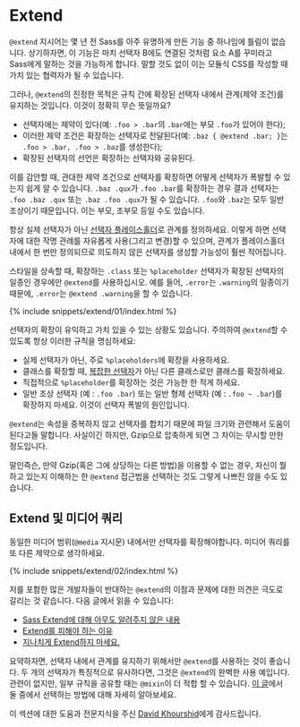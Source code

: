 
# Extend

`@extend` 지시어는 몇 년 전 Sass를 아주 유명하게 만든 기능 중 하나임에 틀림이 없습니다. 상기하자면, 이 기능은 마치 선택자 B에도 연결된 것처럼 요소 A를 꾸미라고 Sass에게 말하는 것을 가능하게 합니다. 말할 것도 없이 이는 모듈식 CSS를 작성할 때 가치 있는 협력자가 될 수 있습니다.

그러나, `@extend`의 진정한 목적은 규칙 간에 확장된 선택자 내에서 관계(제약 조건)를 유지하는 것입니다. 이것이 정확히 무슨 뜻일까요?

- 선택자에는 제약이 있다(예: `.foo > .bar`의 `.bar`에는 부모 `.foo`가 있어야 한다);
- 이러한 제약 조건은 확장하는 선택자로 전달된다(예: `.baz { @extend .bar; }`는 `.foo > .bar, .foo > .baz`를 생성한다);
- 확장된 선택자의 선언은 확장하는 선택자와 공유된다.

이를 감안할 때, 관대한 제약 조건으로 선택자를 확장하면 어떻게 선택자가 폭발할 수 있는지 쉽게 알 수 있습니다. `.baz .qux`가 `.foo .bar`를 확장하는 경우 결과 선택자는 `.foo .baz .qux` 또는 `.baz .foo .qux`가 될 수 있습니다. `.foo`와 `.baz`는 모두 일반 조상이기 때문입니다. 이는 부모, 조부모 등일 수도 있습니다.

항상 실제 선택자가 아닌 [선택자 플레이스홀더](https://www.sitepoint.com/sass-reference/placeholders/)로 관계를 정의하세요. 이렇게 하면 선택자에 대한 작명 관례를 자유롭게 사용(그리고 변경)할 수 있으며, 관계가 플레이스홀더 내에서 한 번만 정의되므로 의도하지 않은 선택자를 생성할 가능성이 훨씬 적어집니다.

스타일을 상속할 때, 확장하는 `.class` 또는 `%placeholder` 선택자가 확장된 선택자의 일종인 경우에만 `@extend`를 사용하십시오. 예를 들어, `.error`는 `.warning`의 일종이기 때문에, `.error`는 `@extend .warning`을 할 수 있습니다.

{% include snippets/extend/01/index.html %}

선택자의 확장이 유익하고 가치 있을 수 있는 상황도 있습니다. 주의하여 `@extend`할 수 있도록 항상 이러한 규칙을 명심하세요:

- 실제 선택자가 아닌, 주로 `%placeholders`에 확장을 사용하세요.
- 클래스를 확장할 때, [복잡한 선택자](https://www.w3.org/TR/selectors-4/#syntax)가 아닌 다른 클래스로만 클래스를 확장하세요.
- 직접적으로 `%placeholder`를 확장하는 것은 가능한 한 적게 하세요.
- 일반 조상 선택자 (예 : `.foo .bar`) 또는 일반 형제 선택자 (예 : `.foo ~ .bar`)를 확장하지 마세요. 이것이 선택자 폭발의 원인입니다.

<div class="note">
<p><code>@extend</code>는 속성을 중복하지 않고 선택자를 합치기 때문에 파일 크기와 관련해서 도움이 된다고들 말합니다. 사실이긴 하지만, <a ="https://en.wikipedia.org/wiki/Gzip">Gzip</a>으로 압축하게 되면 그 차이는 무시할 만한 정도입니다.</p>
<p>말인즉슨, 만약 Gzip(혹은 그에 상당하는 다른 방법)을 이용할 수 없는 경우, 자신이 뭘 하고 있는지 이해하는 한 <code>@extend</code> 접근법을 선택하는 것도 그렇게 나쁘진 않을 수도 있습니다.</p>
</div>

## Extend 및 미디어 쿼리

동일한 미디어 범위(`@media` 지시문) 내에서만 선택자를 확장해야합니다. 미디어 쿼리를 또 다른 제약으로 생각하세요.

{% include snippets/extend/02/index.html %}

저를 포함한 많은 개발자들이 반대하는 `@extend`의 이점과 문제에 대한 의견은 극도로 갈리는 것 같습니다. 다음 글에서 읽을 수 있습니다:

- [Sass Extend에 대해 아무도 알려주지 않은 내용](https://www.sitepoint.com/sass-extend-nobody-told-you/)
- [Extend를 피해야 하는 이유](https://www.sitepoint.com/avoid-sass-extend/)
- [지나치게 Extend하지 마세요.](https://pressupinc.com/blog/2014/11/dont-overextend-yourself-in-sass/)

요약하자면, 선택자 내에서 관계를 유지하기 위해서만 `@extend`를 사용하는 것이 좋습니다. 두 개의 선택자가 특징적으로 유사하다면, 그것은 `@extend`의 완벽한 사용 예입니다. 관련이 없지만, 일부 규칙을 공유할 때는 `@mixin`이 더 적합 할 수 있습니다. [이 글](https://csswizardry.com/2014/11/when-to-use-extend-when-to-use-a-mixin/)에서 둘 중에서 선택하는 방법에 대해 자세히 알아보세요.

<div class="note">
<p>이 섹션에 대한 도움과 전문지식을 주신 <a href="https://twitter.com/davidkpiano">David Khourshid</a>에게 감사드립니다.</p>
</div>
